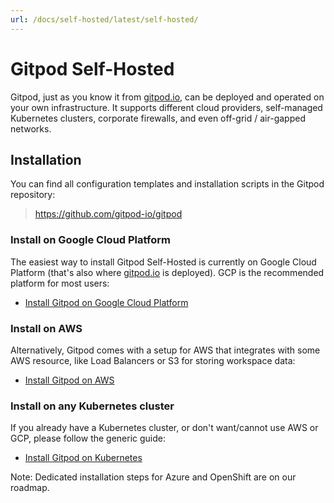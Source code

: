 ```yaml
---
url: /docs/self-hosted/latest/self-hosted/
---
```



# Gitpod Self-Hosted

Gitpod, just as you know it from [gitpod.io](https://gitpod.io), can be deployed and operated on your own infrastructure. It supports different cloud providers, self-managed Kubernetes clusters, corporate firewalls, and even off-grid / air-gapped networks.


## Installation

You can find all configuration templates and installation scripts in the Gitpod repository:

  > https://github.com/gitpod-io/gitpod

### Install on Google Cloud Platform

The easiest way to install Gitpod Self-Hosted is currently on Google Cloud Platform (that's also where [gitpod.io](https://gitpod.io) is deployed). GCP is the recommended platform for most users:

* [Install Gitpod on Google Cloud Platform](../install/self-hosted/install-on-gcp-script/)

### Install on AWS

Alternatively, Gitpod comes with a setup for AWS that integrates with some AWS resource, like Load Balancers or S3 for storing workspace data:

* [Install Gitpod on AWS](../install/self-hosted/install-on-aws-script/)

### Install on any Kubernetes cluster

If you already have a Kubernetes cluster, or don't want/cannot use AWS or GCP, please follow the generic guide:

* [Install Gitpod on Kubernetes](../install/self-hosted/install-on-kubernetes/)

Note: Dedicated installation steps for Azure and OpenShift are on our roadmap.
